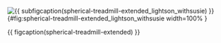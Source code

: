 <!-- MDFIGINCLUDE(spherical-treadmill-extended) -->
<div id="fig:spherical-treadmill-extended">

![{{ subfigcaption(spherical-treadmill-extended_lightson_withsusie) }}](img/spherical-treadmill-extended/lightson_withsusie.png){#fig:spherical-treadmill-extended_lightson_withsusie width=100% }

{{ figcaption(spherical-treadmill-extended) }}
</div>
<!-- /MDFIGINCLUDE(spherical-treadmill-extended) -->
